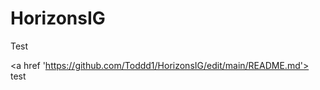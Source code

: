 # HorizonsIG

<p>Test</p> 
          
<a href 'https://github.com/Toddd1/HorizonsIG/edit/main/README.md'> test</a>
          
          
          
       

